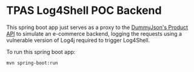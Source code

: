 # TPAS Log4Shell POC Backend

This spring boot app just serves as a proxy to the [DummyJson's Product API](https://dummyjson.com/docs/products) to simulate an e-commerce backend, logging the requests using a vulnerable version of Log4j required to trigger Log4Shell.

To run this spring boot app:

```
mvn spring-boot:run
```
